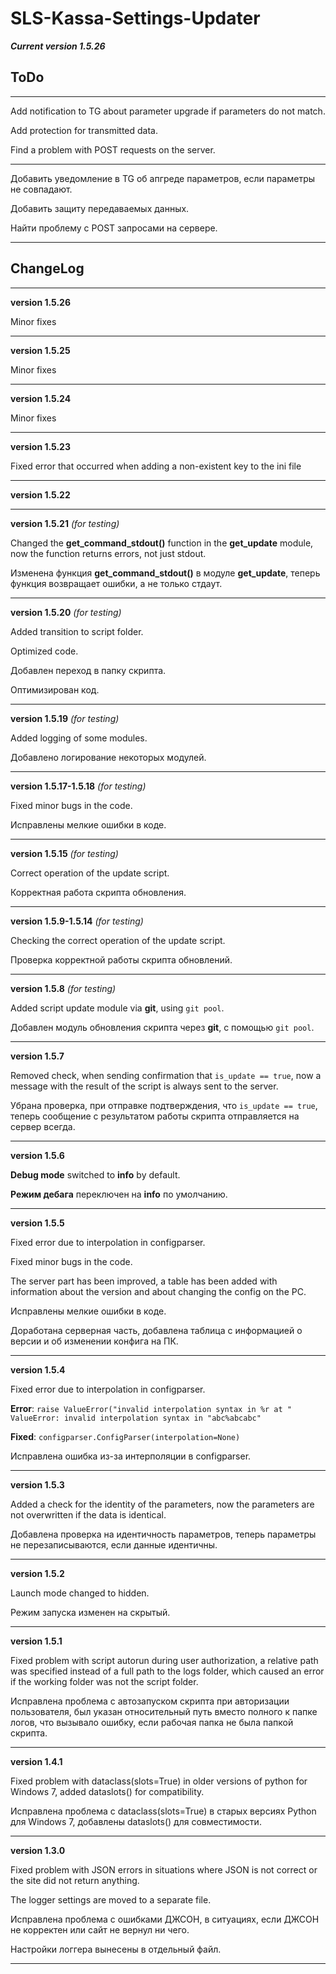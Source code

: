 # SLS-Kassa-Settings-Updater

**_Current version 1.5.26_**


## ToDo

---

Add notification to TG about parameter upgrade if parameters do not match.

Add protection for transmitted data.

Find a problem with POST requests on the server.

---

Добавить уведомление в TG об апгреде параметров, если параметры не совпадают.

Добавить защиту передаваемых данных.

Найти проблему с POST запросами на сервере.

---

## ChangeLog

---

**version 1.5.26**

Minor fixes

---

**version 1.5.25**

Minor fixes

---

**version 1.5.24**

Minor fixes

---

**version 1.5.23**

Fixed error that occurred when adding a non-existent key to the ini file

---

**version 1.5.22**

---

**version 1.5.21** *(for testing)*

Changed the **get_command_stdout()** function in the **get_update** module,
now the function returns errors, not just stdout.

Изменена функция **get_command_stdout()** в модуле **get_update**, теперь
функция возвращает ошибки, а не только стдаут.

---

**version 1.5.20** *(for testing)*

Added transition to script folder.

Optimized code.

Добавлен переход в папку скрипта.

Оптимизирован код.

---

**version 1.5.19** *(for testing)*

Added logging of some modules.

Добавлено логирование некоторых модулей.

---

**version 1.5.17-1.5.18** *(for testing)*

Fixed minor bugs in the code.

Исправлены мелкие ошибки в коде.

---

**version 1.5.15** *(for testing)*

Correct operation of the update script.

Корректная работа скрипта обновления.

---

**version 1.5.9-1.5.14** *(for testing)*

Checking the correct operation of the update script.

Проверка корректной работы скрипта обновлений.

---

**version 1.5.8** *(for testing)*

Added script update module via **git**, using `git pool`.

Добавлен модуль обновления скрипта через **git**, с помощью `git pool`.

---

**version 1.5.7**

Removed check, when sending confirmation that `is_update == true`,
now a message with the result of the script is always sent to the server.

Убрана проверка, при отправке подтверждения, что `is_update == true`, теперь
сообщение с результатом работы скрипта отправляется на сервер всегда.

---

**version 1.5.6**

**Debug mode** switched to **info** by default.

**Режим дебага** переключен на **info** по умолчанию.

---

**version 1.5.5**

Fixed error due to interpolation in configparser.

Fixed minor bugs in the code.

The server part has been improved, a table has been added with information
about the version and about changing the config on the PC.

Исправлены мелкие ошибки в коде.

Доработана серверная часть, добавлена таблица с информацией о версии и
об изменении конфига на ПК.

---

**version 1.5.4**

Fixed error due to interpolation in configparser.

**Error**: `raise ValueError("invalid interpolation syntax in %r at "
ValueError: invalid interpolation syntax in "abc%abcabc"`

**Fixed**: `configparser.ConfigParser(interpolation=None)`

Исправлена ошибка из-за интерполяции в configparser.

---

**version 1.5.3**

Added a check for the identity of the parameters, now the parameters
are not overwritten if the data is identical.

Добавлена проверка на идентичность параметров, теперь параметры
не перезаписываются, если данные идентичны.

---

**version 1.5.2**

Launch mode changed to hidden.

Режим запуска изменен на скрытый.

---

**version 1.5.1**

Fixed problem with script autorun during user authorization, a relative path was specified instead of a full
path to the logs folder, which caused an error if the working folder was not the script folder.

Исправлена проблема с автозапуском скрипта при авторизации пользователя, был указан относительный путь вместо
полного к папке логов, что вызывало ошибку, если рабочая папка не была папкой скрипта.

---

**version 1.4.1**

Fixed problem with dataclass(slots=True) in older versions of python for Windows 7, added dataslots()
for compatibility.

Исправлена проблема с dataclass(slots=True) в старых версиях Python для Windows 7, добавлены dataslots()
для совместимости.

---

**version 1.3.0**

Fixed problem with JSON errors in situations where JSON is not correct or the site did not return anything.

The logger settings are moved to a separate file.

Исправлена проблема с ошибками ДЖСОН, в ситуациях, если ДЖСОН не корректен или сайт не вернул ни чего.

Настройки логгера вынесены в отдельный файл.

---
